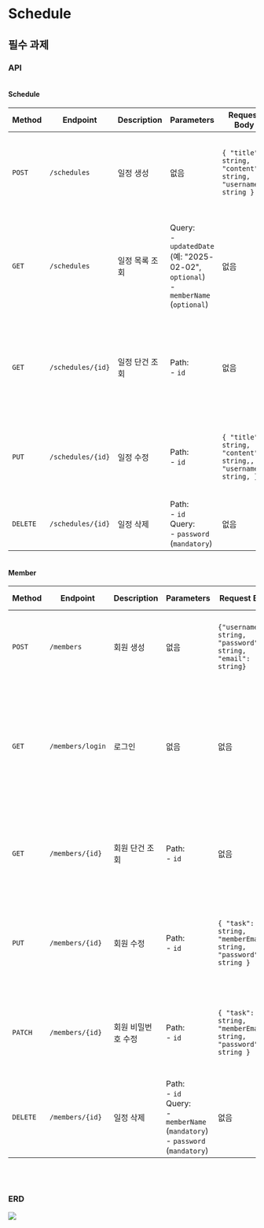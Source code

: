 

# Schedule

## 필수 과제

### API

<div style="overflow-x: auto;">

#### Schedule

| **Method** | **Endpoint**         | **Description**                     | **Parameters**                                                                            | **Request Body**                                                                                                 | **Response**                                                                                                                                     | **Status Code** |
|------------|----------------------|-------------------------------------|-------------------------------------------------------------------------------------------|------------------------------------------------------------------------------------------------------------------|--------------------------------------------------------------------------------------------------------------------------------------------------|-----------------|
| `POST`     | `/schedules`         | 일정 생성                           | 없음                                                                                        | `{ "title": string, "content": string, "username": string }`                                                   | `{ "title": string, "content": string,, "username": string, "createdAt": string, "updatedAt": string }`                              | `200 OK`        |
| `GET`      | `/schedules`         | 일정 목록 조회                      | Query: <br> - `updatedDate` (예: "2025-02-02", `optional`)<br> - `memberName` (`optional`) | 없음                                                                                                             | `[ { "id": long, "title": string, "content": string,, "username": string, "createdAt": string, "updatedAt": string }, ... ]`                      | `200 OK`        |
| `GET`      | `/schedules/{id}`    | 일정 단건 조회                       | Path: <br> - `id`                                                                         | 없음                                                                                                             | `{ "id": long, "title": string, "content": string,, "username": string, "createdAt": string, "updatedAt": string }`                               | `200 OK`        |
| `PUT`      | `/schedules/{id}`    | 일정 수정                            | Path: <br> - `id`                                                                         | `{ "title": string, "content": string,, "username": string, }`                                                   | `{ "title": string, "content": string,, "username": string, "createdAt": string, "updatedAt": string }`                               | `200 OK`        |
| `DELETE`   | `/schedules/{id}`    | 일정 삭제                           | Path: <br> - `id` <br> Query: <br> - `password` (`mandatory`)                              | 없음                                                                                                             | 없음                                                                                                                                             | `200 OK`        |

</div>

#### Member

| **Method** | **Endpoint**              | **Description**                 | **Parameters**                                                                                                                                                 | **Request Body**                                                                                                  | **Response**                                                                                                                                                          | **Status Code** |
|------------|---------------------------|---------------------------------|----------------------------------------------------------------------------------------------------------------------------------------------------------------|-------------------------------------------------------------------------------------------------------------------|-----------------------------------------------------------------------------------------------------------------------------------------------------------------------|-----------------|
| `POST`     | `/members`              | 회원 생성                       | 없음                                                                                                                                                             | `{"username": string, "password": string, "email": string}`                                                  | `{ "id": long, "username": string, "email": string, "createdAt": string, "updatedAt": string }`                                                     | `200 OK`        |
| `GET`      | `/members/login`              | 로그인         | 없음 | 없음                                                                                                              | 페이지 형태의 `{ "content": [ { "id": long, "task": string, "memberEmail": string, "password": string, "createdAt": string, "updatedAt": string }, ... ], "pageable": {...}, ... }` | `200 OK`        |
| `GET`      | `/members/{id}`         | 회원 단건 조회                | Path: <br> - `id`                                                                                                                                              | 없음                                                                                                              | `{ "id": long, "task": string, "memberEmail": string, "password": string, "createdAt": string, "updatedAt": string }`                                                     | `200 OK`        |
| `PUT`      | `/members/{id}`         | 회원 수정                     | Path: <br> - `id`                                                                                                                                              | `{ "task": string, "memberEmail": string, "password": string }`                                                   | `{ "id": long, "task": string, "memberEmail": string, "password": string, "createdAt": string, "updatedAt": string }`                                                     | `200 OK`        |
| `PATCH`      | `/members/{id}`         | 회원 비밀번호 수정                     | Path: <br> - `id`                                                                                                                                              | `{ "task": string, "memberEmail": string, "password": string }`                                                   | `{ "id": long, "task": string, "memberEmail": string, "password": string, "createdAt": string, "updatedAt": string }`                                                     | `200 OK`        |
| `DELETE`   | `/members/{id}`         | 일정 삭제                     | Path: <br> - `id` <br> Query: <br> - `memberName` (`mandatory`) <br> - `password` (`mandatory`)                                                                    | 없음                                                                                                              | 없음                                                                                                                                                                   | `200 OK`        |


<br>



<br>

### ERD

![](https://velog.velcdn.com/images/mk3701/post/1a80022f-0501-450b-bdc5-78eace73f30c/image.png)
